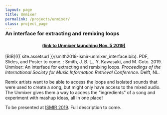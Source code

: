 ```yaml
---
layout: page
title: Unmixer
permalink: /projects/unmixer/
class: project_page
---
```


<h3 style="margin-top:-15px">An interface for extracting and remixing loops</h3>

<h4 style="text-align: center"><a href="">(link to Unmixer launching Nov. 5 2019)</a></h4>

[BIB]({{ site.assetsurl }}/smith2019-ismir-unmixer_interface.bib). PDF, Slides, and Poster to come.
: Smith, J. B. L., Y. Kawasaki, and M. Goto. 2019. Unmixer: An interface for extracting and remixing loops. *Proceedings of the International Society for Music Information Retrieval Conference*. Delft, NL.

Remix artists want to be able to access the loops and isolated sounds that were used to create a song, but might only have access to the mixed audio. The Unmixer gives them a way to access the "ingredients" of a song and experiment with mashup ideas, all in one place!

To be presented at [ISMIR 2019](https://ismir2019.ewi.tudelft.nl/). Full description to come.